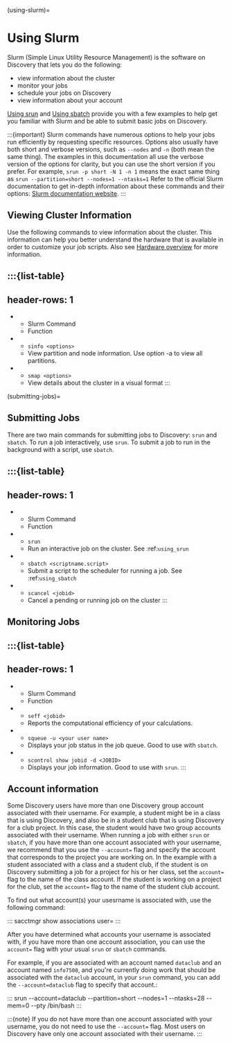 (using-slurm)=

# Using Slurm

Slurm (Simple Linux Utility Resource Management) is the software on Discovery
that lets you do the following:

- view information about the cluster
- monitor your jobs
- schedule your jobs on Discovery
- view information about your account

[Using srun](../using-discovery/srun.md) and [Using sbatch](../using-discovery/sbatch.md) provide you with a few examples to help get you familiar
with Slurm and be able to submit basic jobs on Discovery.

:::{important}
Slurm commands have numerous options to help your jobs run efficiently by requesting specific resources. Options also usually have both short and verbose versions, such as
`--nodes` and `-n` (both mean the same thing). The examples in this documentation all use the
verbose version of the options for clarity, but you can use the short version if you prefer. For example, `srun -p short -N 1 -n 1` means the exact same thing as `srun --partition=short --nodes=1 --ntasks=1`
Refer to the official Slurm documentation to get in-depth information about these commands and their options: [Slurm documentation website](https://slurm.schedmd.com/archive/slurm-17.11.6/srun.html).
:::

## Viewing Cluster Information

Use the following commands to view information about the cluster. This information can help you better understand the
hardware that is available in order to customize your job scripts. Also see [Hardware overview](../hardware/hardware_overview.md) for more information.

:::{list-table}
---
header-rows: 1
---
* - Slurm Command
  - Function
* - ``sinfo <options>``
  - View partition and node information. Use option -a to view all partitions.
* - ``smap <options>``
  - View details about the cluster in a visual format
:::

(submitting-jobs)=

## Submitting Jobs

There are two main commands for submitting jobs to Discovery: `srun` and `sbatch`.
To run a job interactively, use `srun`. To submit a job to run in the background with a script, use `sbatch`.

:::{list-table}
---
header-rows: 1
---
* - Slurm Command
  - Function
* - ``srun``
  - Run an interactive job on the cluster. See :ref:`using_srun`
* - ``sbatch <scriptname.script>``
  - Submit a script to the scheduler for running a job. See :ref:`using_sbatch`
* - ``scancel <jobid>``
  - Cancel a pending or running job on the cluster
:::

## Monitoring Jobs

:::{list-table}
---
header-rows: 1
---
* - Slurm Command
  - Function
* - ``seff <jobid>``
  - Reports the computational efficiency of your calculations.
* - ``squeue -u <your user name>``
  - Displays your job status in the job queue. Good to use with ``sbatch``.
* - ``scontrol show jobid -d <JOBID>``
  - Displays your job information. Good to use with ``srun``.
:::

## Account information

Some Discovery users have more than one Discovery group account associated with their username. For example, a student might be in a class that is using Discovery,
and also be in a student club that is using Discovery for a club project. In this case, the student would have two group accounts associated with their username.
When running a job with either `srun` or `sbatch`, if you have more than one account associated with your username, we recommend that you use the `--account=` flag and specify the account
that corresponds to the project you are working on. In the example with a student associated with a class and a student club, if the student is on Discovery submitting a job for a project
for his or her class, set the `account=` flag to the name of the class account. If the student is working on a project for the club, set the `account=` flag to the name of the student club account.

To find out what account(s) your usesrname is associated with, use the following command:

:::
sacctmgr show associations user=<yourusername>
:::

After you have determined what accounts your username is associated with, if you have more than one account association, you can use the `account=` flag with your usual `srun` or `sbatch` commands.

For example, if you are associated with an account named `dataclub` and an account named `info7500`, and you're currently doing work that should be associated with the
`dataclub` account, in your `srun` command, you can add the `--account=dataclub` flag to specify that account.:

:::
srun --account=dataclub --partition=short --nodes=1 --ntasks=28 --mem=0 --pty /bin/bash
:::

:::{note}
If you do not have more than one account associated with your username, you do not need to use the `--account=` flag. Most users on Discovery have only one account
associated with their username.
:::
